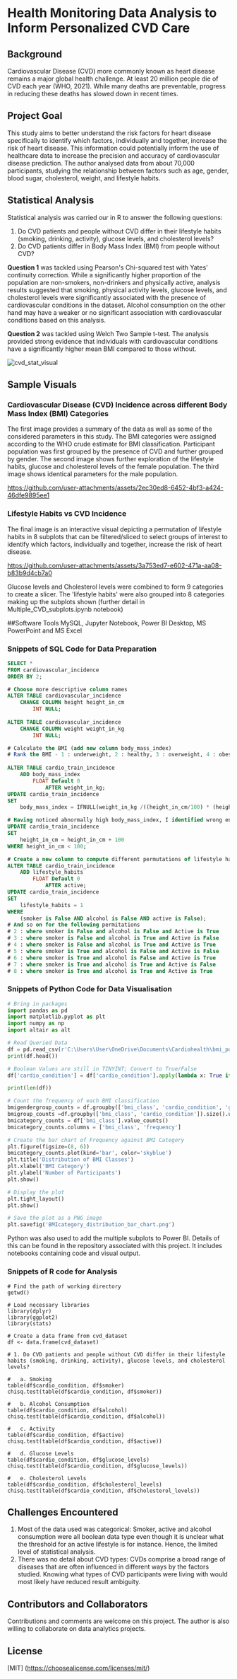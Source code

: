 # Health Monitoring Data Analysis to Inform Personalized CVD Care
 
## Background
Cardiovascular Disease (CVD) more commonly known as heart disease remains a major global health challenge. At least 20 million people die of CVD each year (WHO, 2021). While many deaths are preventable, progress in reducing these deaths has slowed down in recent times. 
 
## Project Goal
This study aims to better understand the risk factors for heart disease specifically to identify which factors, individually and together, increase the risk of heart disease. This information could potentially inform the use of healthcare data to increase the precision and accuracy of cardiovascular disease prediction. The author analysed data from about 70,000 participants, studying the relationship between factors such as age, gender, blood sugar, cholesterol, weight, and lifestyle habits.

## Statistical Analysis
Statistical analysis was carried our in R to answer the following questions:
1. Do CVD patients and people without CVD differ in their lifestyle habits (smoking, drinking, activity), glucose levels, and cholesterol levels?
2. Do CVD patients differ in Body Mass Index (BMI) from people without CVD?

**Question 1** was tackled using Pearson's Chi-squared test with Yates' continuity correction. While a significantly higher proportion of the population are non-smokers, non-drinkers and physically active, analysis results suggested that smoking, physical activity levels, glucose levels, and cholesterol levels were significantly associated with the presence of cardiovascular conditions in the dataset.
Alcohol consumption on the other hand may have a weaker or no significant association with cardiovascular conditions based on this analysis.

**Question 2** was tackled using Welch Two Sample t-test. The analysis provided strong evidence that individuals with cardiovascular conditions have a significantly higher mean BMI compared to those without. 

![cvd_stat_visual](https://github.com/user-attachments/assets/88ce4465-1e02-4ad5-849b-97d16b8ddb1e)

## Sample Visuals

### Cardiovascular Disease (CVD) Incidence across different Body Mass Index (BMI) Categories
The first image provides a summary of the data as well as some of the considered parameters in this study. The BMI categories were assigned according to the WHO crude estimate for BMI classification. Participant population was first grouped by the presence of CVD and further grouped by gender. 
The second image shows further exploration of the lifestyle habits, glucose and cholesterol levels of the female population. 
The third image shows identical parameters for the male population. 

https://github.com/user-attachments/assets/2ec30ed8-6452-4bf3-a424-46dfe9895ee1

### Lifestyle Habits vs CVD Incidence
The final image is an interactive visual depicting a permutation of lifestyle habits in 8 subplots that can be filtered/sliced to select groups of interest to identify which factors, individually and together, increase the risk of heart disease. 

https://github.com/user-attachments/assets/3a753ed7-e602-471a-aa08-b83b9d4cb7a0

Glucose levels and Cholesterol levels were combined to form 9 categories to create a slicer. The 'lifestyle habits' were also grouped into 8 categories making up the subplots shown (further detail in Multiple_CVD_subplots.ipynb notebook)

##Software Tools
MySQL, Jupyter Notebook, Power BI Desktop, MS PowerPoint and MS Excel

 ### Snippets of SQL Code for Data Preparation
~~~~sql
SELECT *
FROM cardiovascular_incidence
ORDER BY 2;

# Choose more descriptive column names
ALTER TABLE cardiovascular_incidence
	CHANGE COLUMN height height_in_cm
		INT NULL;
			
ALTER TABLE cardiovascular_incidence
	CHANGE COLUMN weight weight_in_kg
		INT NULL;

# Calculate the BMI (add new column body_mass_index)
# Rank the BMI - 1 : underweight, 2 : healthy, 3 : overweight, 4 : obese, 5 : severely obese (add new column bmi_ranking)*/
	
ALTER TABLE cardio_train_incidence
	ADD body_mass_index
		FLOAT Default 0
			AFTER weight_in_kg;
UPDATE cardio_train_incidence
SET
	body_mass_index = IFNULL(weight_in_kg /((height_in_cm/100) * (height_in_cm/100)), 0);

# Having noticed abnormally high body_mass_index, I identified wrong entries in height_in_cm
UPDATE cardio_train_incidence
SET
	height_in_cm = height_in_cm + 100
WHERE height_in_cm < 100;

# Create a new column to compute different permutations of lifestyle habits (smoker, alcohol and active)
ALTER TABLE cardio_train_incidence
	ADD lifestyle_habits
		FLOAT Default 0
			AFTER active;
UPDATE cardio_train_incidence
SET
	lifestyle_habits = 1
WHERE 
	(smoker is False AND alcohol is False AND active is False);
# And so on for the following permitations
# 2 : where smoker is False and alcohol is False and Active is True
# 3 : where smoker is False and alcohol is True and Active is False
# 4 : where smoker is False and alcohol is True and Active is True
# 5 : where smoker is True and alcohol is False and Active is False
# 6 : where smoker is True and alcohol is False and Active is True
# 7 : where smoker is True and alcohol is True and Active is False
# 8 : where smoker is True and alcohol is True and Active is True
~~~~

### Snippets of Python Code for Data Visualisation 

```python
# Bring in packages
import pandas as pd
import matplotlib.pyplot as plt
import numpy as np
import altair as alt

# Read Queried Data
df = pd.read_csv(r'C:\Users\User\OneDrive\Documents\Cardiohealth\bmi_pop_data.csv') 
print(df.head())

# Boolean Values are still in TINYINT; Convert to True/False
df['cardio_condition'] = df['cardio_condition'].apply(lambda x: True if x == 1 else False)

print(len(df))

# Count the frequency of each BMI classification
bmigendergroup_counts = df.groupby(['bmi_class', 'cardio_condition', 'gender']).size().unstack(['cardio_condition', 'gender'])
bmigroup_counts =df.groupby(['bmi_class', 'cardio_condition']).size().unstack(fill_value=0) 
bmicategory_counts = df['bmi_class'].value_counts()
bmicategory_counts.columns = ['bmi_class', 'frequency']

# Create the bar chart of Frequency against BMI Category
plt.figure(figsize=(8, 6))
bmicategory_counts.plot(kind='bar', color='skyblue')
plt.title('Distribution of BMI Classes')
plt.xlabel('BMI Category')
plt.ylabel('Number of Participants')
plt.show()

# Display the plot
plt.tight_layout()
plt.show()

# Save the plot as a PNG image
plt.savefig('BMIcategory_distribution_bar_chart.png')
```
Python was also used to add the multiple subplots to Power BI. Details of this  can be found in the repository associated with this project. It includes notebooks containing code and visual output.

### Snippets of R code for Analysis
```{r}
# Find the path of working directory
getwd()

# Load necessary libraries
library(dplyr)
library(ggplot2)
library(stats)

# Create a data frame from cvd_dataset
df <- data.frame(cvd_dataset)

# 1. Do CVD patients and people without CVD differ in their lifestyle habits (smoking, drinking, activity), glucose levels, and cholesterol levels?

#   a. Smoking
table(df$cardio_condition, df$smoker) 
chisq.test(table(df$cardio_condition, df$smoker)) 

#   b. Alcohol Consumption
table(df$cardio_condition, df$alcohol) 
chisq.test(table(df$cardio_condition, df$alcohol)) 

#   c. Activity
table(df$cardio_condition, df$active) 
chisq.test(table(df$cardio_condition, df$active)) 

#   d. Glucose Levels
table(df$cardio_condition, df$glucose_levels) 
chisq.test(table(df$cardio_condition, df$glucose_levels)) 

#   e. Cholesterol Levels
table(df$cardio_condition, df$cholesterol_levels) 
chisq.test(table(df$cardio_condition, df$cholesterol_levels))
``` 
## Challenges Encountered
1. Most of the data used was categorical: Smoker, active and alcohol consumption were all boolean data type even though it is unclear what the threshold for an active lifestyle is for instance. Hence, the limited level of statistical analysis.
2. There was no detail about CVD types: CVDs comprise a broad range of diseases that are often influenced in different ways by the factors studied. Knowing what types of CVD participants were living with would most likely have reduced result ambiguity.

## Contributors and Collaborators
Contributions and comments are welcome on this project. 
The author is also willing to collaborate on data analytics projects.

## License
[MIT]
(https://choosealicense.com/licenses/mit/)
